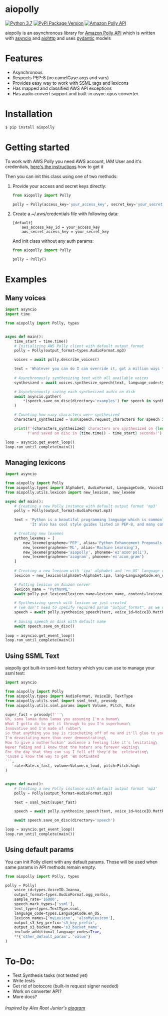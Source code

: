 # aiopolly
[![Python 3.7](https://img.shields.io/badge/Python%203.7-blue.svg)](https://python.org) 
[![PyPi Package Version](https://img.shields.io/pypi/v/aiopolly.svg)](https://pypi.python.org/pypi/aiopolly)
[![Amazon Polly API](https://img.shields.io/badge/-Amazon%20Polly%20API-orange.svg?logo=amazon&labelColor=gray)](https://docs.aws.amazon.com/en_us/polly/latest/dg/what-is.html)

aiopolly is an asynchronous library for [Amazon Polly API](https://docs.aws.amazon.com/en_us/polly/latest/dg/API_Reference.html) which is written with [asyncio](https://docs.python.org/3/library/asyncio.html) and [aiohttp](https://github.com/aio-libs/aiohttp) and uses [pydantic](https://github.com/samuelcolvin/pydantic) models
 
# Features
- Asynchronous
- Respects PEP-8 (no camelCase args and vars)
- Provides easy way to work with SSML tags and lexicons
- Has mapped and classified AWS API exceptions
- Has audio convert support and built-in async opus converter

# Installation
```bash
$ pip install aiopolly
```

# Getting started
To work with AWS Polly you need AWS account, IAM User and it's credentials, [here's the instructions](https://docs.aws.amazon.com/en_us/polly/latest/dg/setting-up.html) how to get it

Then you can init this class using one of two methods:

1) Provide your access and secret keys directly:
    ```python
   from aiopolly import Polly
    
   polly = Polly(access_key='your_access_key', secret_key='your_secret_key')
    ```


2) Create a ~/.aws/credentials file with following data:
    ```
    [default]
        aws_access_key_id = your_access_key
        aws_secret_access_key = your_secret_key
    ```
    And init class without any auth params:
    ```python
   from aiopolly import Polly
    
   polly = Polly()
    ```


# Examples

## Many voices
```python
import asyncio
import time

from aiopolly import Polly, types


async def main():
    time_start = time.time()
    # Initializing AWS Polly client with default output_format
    polly = Polly(output_format=types.AudioFormat.mp3)

    voices = await polly.describe_voices()

    text = 'Whatever you can do I can override it, got a million ways to synthesize it'
    
    # Asynchronously synthesizing text with all available voices
    synthesized = await voices.synthesize_speech(text, language_code=types.LanguageCode.en_us)

    # Asynchronously saving each synthesized audio on disk
    await asyncio.gather(
        *(speech.save_on_disc(directory='examples') for speech in synthesized)
    )

    # Counting how many characters were synthesized
    characters_synthesized = sum(speech.request_characters for speech in synthesized)

    print(f'{characters_synthesized} characters are synthesized on {len(synthesized)}speech'
          f'and saved on disc in {time.time() - time_start} seconds!')

loop = asyncio.get_event_loop()
loop.run_until_complete(main())
```

## Managing lexicons
```python
import asyncio

from aiopolly import Polly
from aiopolly.types import Alphabet, AudioFormat, LanguageCode, VoiceID
from aiopolly.utils.lexicon import new_lexicon, new_lexeme

async def main():
    # Creating a new Polly instance with default output format 'mp3'
    polly = Polly(output_format=AudioFormat.mp3)

    text = 'Python is a beautiful programming language which is commonly used for web backend and ML. ' \
           'It also has cool style guides listed in PEP-8, and many community libraries like aiopolly or aiogram.'

    # Creating new lexemes
    python_lexemes = [
        new_lexeme(grapheme='PEP', alias='Python Enhancement Proposals'),
        new_lexeme(grapheme='ML', alias='Machine Learning'),
        new_lexeme(grapheme='aiopolly', phoneme='eɪˈaɪoʊˈpɑli'),
        new_lexeme(grapheme='aiogram', phoneme='eɪˈaɪoʊˌgræm')
    ]
    
    # Creating a new lexicon with 'ipa' alphabet and 'en_US' language code
    lexicon = new_lexicon(alphabet=Alphabet.ipa, lang=LanguageCode.en_us, lexemes=python_lexemes)

    # Putting lexicon on Amazon server
    lexicon_name = 'PythonML'
    await polly.put_lexicon(lexicon_name=lexicon_name, content=lexicon)

    # Synthesizing speech with lexicon we just created 
    # (we don't need to specify required param "output_format", as we using it by default)
    speech = await polly.synthesize_speech(text, voice_id=VoiceID.Matthew, lexicon_names=[lexicon_name])
    
    # Saving speech on disk with default name
    await speech.save_on_disc()
    
loop = asyncio.get_event_loop()
loop.run_until_complete(main())
```

## Using SSML Text
aiopolly got built-in ssml-text factory which you can use to manage your ssml text:
```python
import asyncio

from aiopolly import Polly
from aiopolly.types import AudioFormat, VoiceID, TextType
from aiopolly.utils.ssml import ssml_text, prosody
from aiopolly.utils.ssml.params import Volume, Pitch, Rate

super_fast = prosody(f'''\
Uh, sama lamaa duma lamaa you assuming I'm a human\
What I gotta do to get it through to you I'm superhuman\
Innovative and I'm made of rubber\
So that anything you say is ricocheting off of me and it'll glue to you\
I'm devastating more than ever demonstrating\
How to give a motherfuckin' audience a feeling like it's levitating\
Never fading and I know that the haters are forever waiting\
For the day that they can say I fell off they'd be  celebrating\
'Cause I know the way to get 'em motivated
''',
    rate=Rate.x_fast, volume=Volume.x_loud, pitch=Pitch.high
)


async def main():
    # Creating a new Polly instance with default output format 'mp3'
    polly = Polly(output_format=AudioFormat.mp3)

    text = ssml_text(super_fast)

    speech = await polly.synthesize_speech(text, voice_id=VoiceID.Matthew, text_type=TextType.ssml)

    await speech.save_on_disc(directory='speech')

loop = asyncio.get_event_loop()
loop.run_until_complete(main())
```

## Using default params
You can init Polly client with any default params.
Those will be used when same params in API methods remain empty.
```python
from aiopolly import Polly, types

polly = Polly(
    voice_id=types.VoiceID.Joanna,
    output_format=types.AudioFormat.ogg_vorbis,
    sample_rate='16000',
    speech_mark_types=['ssml'],
    text_type=types.TextType.ssml,
    language_code=types.LanguageCode.en_US,
    lexicon_names=['myLexicon', 'alsoMyLexicon'],
    output_s3_key_prefix='s3_key_prefix',
    output_s3_bucket_name='s3_bucket_name',
    include_additional_language_codes=True,
    **{'other_default_param': 'value'}
)
```

# To-Do:
- Test Synthesis tasks (not tested yet)
- Write tests
- Get rid of botocore (built-in request signer needed)
- Work on converter API?
- More docs?


###### Inspired by Alex Root Junior's [aiogram](https://github.com/aiogram/aiogram)
